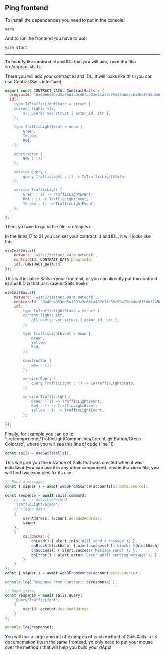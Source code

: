 ## Ping frontend

To install the dependencies you need to put in the console: 

```bash
yarn
```

And to run the frontend you have to use:

```bash
yarn start
```

---

To modify the contract id and IDL that you will use, open the file: src/app/consts.ts

There you will add your contract id and IDL, it will looks like this (you can use ContractSails interface): 

```javascript
export const CONTRACT_DATA: ContractSails = {
  programId: '0x40ee053ed5af803a3c68fa432e11a38c99422bbdec815bbf745d536077d7587a',
  idl: `
    type IoTrafficLightState = struct {
    current_light: str,
        all_users: vec struct { actor_id, str },
    };

    type TrafficLightEvent = enum {
        Green,
        Yellow,
        Red,
    };

    constructor {
        New : ();
    };

    service Query {
        query TrafficLight : () -> IoTrafficLightState;
    };

    service TrafficLight {
        Green : () -> TrafficLightEvent;
        Red : () -> TrafficLightEvent;
        Yellow : () -> TrafficLightEvent;
    };
  `
};
```

Then, yo have to go to the file: src/app.tsx

In the lines 17 to 21 you can set your contract id and IDL, it will looks like this:

```javascript
useInitSails({
    network: 'wss://testnet.vara.network',
    contractId: CONTRACT_DATA.programId,
    idl: CONTRACT_DATA.idl
});
```

This will initialize Sails in your frontend, or you can directly put the contract id and ILD in that part (useInitSails hook):

```javascript
useInitSails({
    network: 'wss://testnet.vara.network',
    contractId: '0x40ee053ed5af803a3c68fa432e11a38c99422bbdec815bbf745d536077d7587a',
    idl: `
        type IoTrafficLightState = struct {
        current_light: str,
            all_users: vec struct { actor_id, str },
        };

        type TrafficLightEvent = enum {
            Green,
            Yellow,
            Red,
        };

        constructor {
            New : ();
        };

        service Query {
            query TrafficLight : () -> IoTrafficLightState;
        };

        service TrafficLight {
            Green : () -> TrafficLightEvent;
            Red : () -> TrafficLightEvent;
            Yellow : () -> TrafficLightEvent;
        };
    `
});
```

Finally, for example you can go to 'src/components/TrafficLightComponents/GreenLightButton/Green-Color.tsx', where you will see this line of code (line 11): 

```javascript
const sails = useSailsCalls();
```

This will give you the instance of Sails that was created when it was initialized (you can use it in any other component). And in the same file, you will find two examples for its use:

```javascript
// Send a message:
const { signer } = await web3FromSource(accounts[0].meta.source);

const response = await sails.command(
    // 'Url': Service/Method
    'TrafficLight/Green',
    // Signer data
    {
        userAddress: account.decodedAddress,
        signer
    },
    {
        callbacks: {
            onLoad() { alert.info('Will send a message'); },
            onBlock(blockHash) { alert.success(`In block: ${blockHash}`); },
            onSuccess() { alert.success('Message send!'); },
            onError() { alert.error('Error while sending message'); }
        }
    }
);
const { signer } = await web3FromSource(account.meta.source);

console.log(`Response from contract: ${response}`);
```

```javascript
// Read state:
const response = await sails.query(
    'Query/TrafficLight',
    {
        userId: account.decodedAddress
    }
);

console.log(response);
```

You will find a large amount of examples of each method of SailsCalls in its documentation (its in the same frontend, yo only need to put your mouse over the method!) that will help you build your dApp!